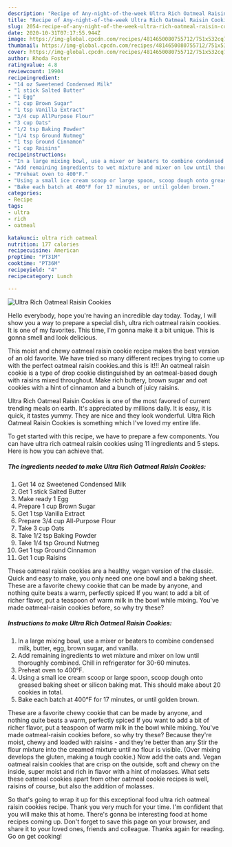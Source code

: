 ```yaml
---
description: "Recipe of Any-night-of-the-week Ultra Rich Oatmeal Raisin Cookies"
title: "Recipe of Any-night-of-the-week Ultra Rich Oatmeal Raisin Cookies"
slug: 2054-recipe-of-any-night-of-the-week-ultra-rich-oatmeal-raisin-cookies
date: 2020-10-31T07:17:55.944Z
image: https://img-global.cpcdn.com/recipes/4814650080755712/751x532cq70/ultra-rich-oatmeal-raisin-cookies-recipe-main-photo.jpg
thumbnail: https://img-global.cpcdn.com/recipes/4814650080755712/751x532cq70/ultra-rich-oatmeal-raisin-cookies-recipe-main-photo.jpg
cover: https://img-global.cpcdn.com/recipes/4814650080755712/751x532cq70/ultra-rich-oatmeal-raisin-cookies-recipe-main-photo.jpg
author: Rhoda Foster
ratingvalue: 4.8
reviewcount: 19904
recipeingredient:
- "14 oz Sweetened Condensed Milk"
- "1 stick Salted Butter"
- "1 Egg"
- "1 cup Brown Sugar"
- "1 tsp Vanilla Extract"
- "3/4 cup AllPurpose Flour"
- "3 cup Oats"
- "1/2 tsp Baking Powder"
- "1/4 tsp Ground Nutmeg"
- "1 tsp Ground Cinnamon"
- "1 cup Raisins"
recipeinstructions:
- "In a large mixing bowl, use a mixer or beaters to combine condensed milk, butter, egg, brown sugar, and vanilla."
- "Add remaining ingredients to wet mixture and mixer on low until thoroughly combined. Chill in refrigerator for 30-60 minutes."
- "Preheat oven to 400°F."
- "Using a small ice cream scoop or large spoon, scoop dough onto greased baking sheet or silicon baking mat. This should make about 20 cookies in total."
- "Bake each batch at 400°F for 17 minutes, or until golden brown."
categories:
- Recipe
tags:
- ultra
- rich
- oatmeal

katakunci: ultra rich oatmeal 
nutrition: 177 calories
recipecuisine: American
preptime: "PT31M"
cooktime: "PT36M"
recipeyield: "4"
recipecategory: Lunch

---
```



![Ultra Rich Oatmeal Raisin Cookies](https://img-global.cpcdn.com/recipes/4814650080755712/751x532cq70/ultra-rich-oatmeal-raisin-cookies-recipe-main-photo.jpg)

Hello everybody, hope you're having an incredible day today. Today, I will show you a way to prepare a special dish, ultra rich oatmeal raisin cookies. It is one of my favorites. This time, I'm gonna make it a bit unique. This is gonna smell and look delicious.

This moist and chewy oatmeal raisin cookie recipe makes the best version of an old favorite. We have tried so many different recipes trying to come up with the perfect oatmeal raisin cookies.and this is it!!! An oatmeal raisin cookie is a type of drop cookie distinguished by an oatmeal-based dough with raisins mixed throughout. Make rich buttery, brown sugar and oat cookies with a hint of cinnamon and a bunch of juicy raisins.

Ultra Rich Oatmeal Raisin Cookies is one of the most favored of current trending meals on earth. It's appreciated by millions daily. It is easy, it is quick, it tastes yummy. They are nice and they look wonderful. Ultra Rich Oatmeal Raisin Cookies is something which I've loved my entire life.


To get started with this recipe, we have to prepare a few components. You can have ultra rich oatmeal raisin cookies using 11 ingredients and 5 steps. Here is how you can achieve that.

<!--inarticleads1-->

##### The ingredients needed to make Ultra Rich Oatmeal Raisin Cookies:

1. Get 14 oz Sweetened Condensed Milk
1. Get 1 stick Salted Butter
1. Make ready 1 Egg
1. Prepare 1 cup Brown Sugar
1. Get 1 tsp Vanilla Extract
1. Prepare 3/4 cup All-Purpose Flour
1. Take 3 cup Oats
1. Take 1/2 tsp Baking Powder
1. Take 1/4 tsp Ground Nutmeg
1. Get 1 tsp Ground Cinnamon
1. Get 1 cup Raisins


These oatmeal raisin cookies are a healthy, vegan version of the classic. Quick and easy to make, you only need one one bowl and a baking sheet. These are a favorite chewy cookie that can be made by anyone, and nothing quite beats a warm, perfectly spiced If you want to add a bit of richer flavor, put a teaspoon of warm milk in the bowl while mixing. You&#39;ve made oatmeal-raisin cookies before, so why try these? 

<!--inarticleads2-->

##### Instructions to make Ultra Rich Oatmeal Raisin Cookies:

1. In a large mixing bowl, use a mixer or beaters to combine condensed milk, butter, egg, brown sugar, and vanilla.
1. Add remaining ingredients to wet mixture and mixer on low until thoroughly combined. Chill in refrigerator for 30-60 minutes.
1. Preheat oven to 400°F.
1. Using a small ice cream scoop or large spoon, scoop dough onto greased baking sheet or silicon baking mat. This should make about 20 cookies in total.
1. Bake each batch at 400°F for 17 minutes, or until golden brown.


These are a favorite chewy cookie that can be made by anyone, and nothing quite beats a warm, perfectly spiced If you want to add a bit of richer flavor, put a teaspoon of warm milk in the bowl while mixing. You&#39;ve made oatmeal-raisin cookies before, so why try these? Because they&#39;re moist, chewy and loaded with raisins - and they&#39;re better than any Stir the flour mixture into the creamed mixture until no flour is visible. (Over mixing develops the gluten, making a tough cookie.) Now add the oats and. Vegan oatmeal raisin cookies that are crisp on the outside, soft and chewy on the inside, super moist and rich in flavor with a hint of molasses. What sets these oatmeal cookies apart from other oatmeal cookie recipes is well, raisins of course, but also the addition of molasses. 

So that's going to wrap it up for this exceptional food ultra rich oatmeal raisin cookies recipe. Thank you very much for your time. I'm confident that you will make this at home. There's gonna be interesting food at home recipes coming up. Don't forget to save this page on your browser, and share it to your loved ones, friends and colleague. Thanks again for reading. Go on get cooking!
